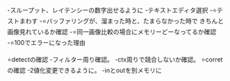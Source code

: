 -スループット、レイテンシーの数字出せるように
-テキストエディタ選択
-⭐️テストまわす
-⭐️バッファリングが、溜まった時と、たまらなかった時で
きちんと画像見れているか確認
-⭐️同一画像比較の場合にメモリーどーなってるか確認
-⭐️100でエラーになった理由


⭐️detectの確認
-フィルター周り確認。
-ctx周りで競合しないか確認。
⭐️corretの確認
-2値化変更できるように。
-inとoutを別メモリに

